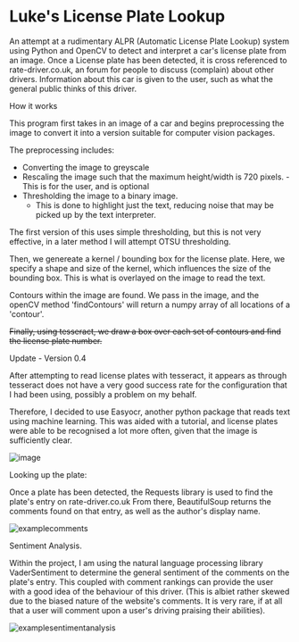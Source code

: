# Luke's License Plate Lookup

An attempt at a rudimentary ALPR (Automatic License Plate Lookup) system using Python and OpenCV to detect and interpret a car's license plate from an image.
Once a License plate has been detected, it is cross referenced to rate-driver.co.uk, an forum for people to discuss (complain) about other drivers. Information about this car is given to the user, such as what the general public thinks of this driver.


How it works

This program first takes in an image of a car and begins preprocessing the image to convert it into a version suitable for computer vision packages.

The preprocessing includes:
  - Converting the image to greyscale
  - Rescaling the image such that the maximum height/width is 720 pixels. 
    -This is for the user, and is optional
  - Thresholding the image to a binary image. 
    - This is done to highlight just the text, reducing noise that may be picked up by the text interpreter.

The first version of this uses simple thresholding, but this is not very effective, in a later method I will attempt OTSU thresholding.

Then, we genereate a kernel / bounding box for the license plate.
Here, we specify a shape and size of the kernel, which influences the size of the bounding box. This is what is overlayed on the image to read the text.

Contours within the image are found. We pass in the image, and the openCV method 'findContours' will return a numpy array of all locations of a 'contour'.

~~Finally, using tesseract, we draw a box over each set of contours and find the license plate number.~~


Update - Version 0.4

After attempting to read license plates with tesseract, it appears as through tesseract does not have a very good success rate for the configuration that I had been using, possibly a problem on my behalf.

Therefore, I decided to use Easyocr, another python package that reads text using machine learning. This was aided with a tutorial, and license plates were able to be recognised a lot more often, given that the image is sufficiently clear.

![image](https://user-images.githubusercontent.com/78817201/189749208-c53aaae1-dc26-48e6-8c68-2f86d7e15062.png)


Looking up the plate:

Once a plate has been detected, the Requests library is used to find the plate's entry on rate-driver.co.uk
From there, BeautifulSoup returns the comments found on that entry, as well as the author's display name.

![examplecomments](https://user-images.githubusercontent.com/78817201/189750866-254e994c-eac4-4de4-9c51-0bfd381ca64f.JPG)


Sentiment Analysis.

Within the project, I am using the natural language processing library VaderSentiment to determine the general sentiment of the comments on the plate's entry. This coupled with comment rankings can provide the user with a good idea of the behaviour of this driver.
(This is albiet rather skewed due to the biased nature of the website's comments. It is very rare, if at all that a user will comment upon a user's driving praising their abilities).


![examplesentimentanalysis](https://user-images.githubusercontent.com/78817201/194564565-e4b920c6-e775-4d49-958b-bf13788ebedb.JPG)
